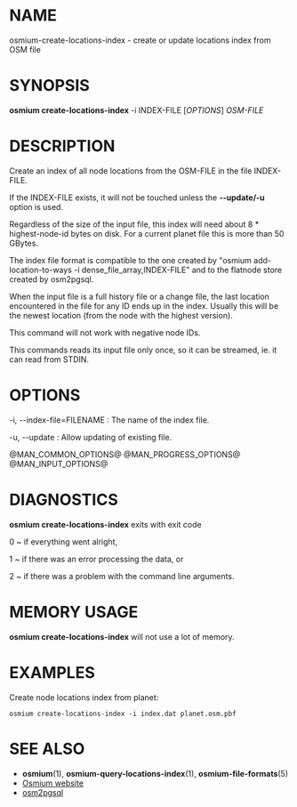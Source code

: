 
# NAME

osmium-create-locations-index - create or update locations index from OSM file


# SYNOPSIS

**osmium create-locations-index** -i INDEX-FILE \[*OPTIONS*\] *OSM-FILE*


# DESCRIPTION

Create an index of all node locations from the OSM-FILE in the file INDEX-FILE.

If the INDEX-FILE exists, it will not be touched unless the **\--update/-u**
option is used.

Regardless of the size of the input file, this index will need about 8 *
highest-node-id bytes on disk. For a current planet file this is more than 50
GBytes.

The index file format is compatible to the one created by
"osmium add-location-to-ways -i dense_file_array,INDEX-FILE" and to the
flatnode store created by osm2pgsql.

When the input file is a full history file or a change file, the last location
encountered in the file for any ID ends up in the index. Usually this will be
the newest location (from the node with the highest version).

This command will not work with negative node IDs.

This commands reads its input file only once, so it can be streamed, ie. it
can read from STDIN.


# OPTIONS

-i, \--index-file=FILENAME
:   The name of the index file.

-u, \--update
:   Allow updating of existing file.

@MAN_COMMON_OPTIONS@
@MAN_PROGRESS_OPTIONS@
@MAN_INPUT_OPTIONS@

# DIAGNOSTICS

**osmium create-locations-index** exits with exit code

0
  ~ if everything went alright,

1
  ~ if there was an error processing the data, or

2
  ~ if there was a problem with the command line arguments.


# MEMORY USAGE

**osmium create-locations-index** will not use a lot of memory.


# EXAMPLES

Create node locations index from planet:

    osmium create-locations-index -i index.dat planet.osm.pbf


# SEE ALSO

* **osmium**(1), **osmium-query-locations-index**(1), **osmium-file-formats**(5)
* [Osmium website](https://osmcode.org/osmium-tool/)
* [osm2pgsql](https://wiki.openstreetmap.org/wiki/Osm2pgsql)

